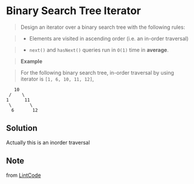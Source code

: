 # Binary Search Tree Iterator

> Design an iterator over a binary search tree with the following rules:

> - Elements are visited in ascending order (i.e. an in-order traversal)

> - `next()` and `hasNext()` queries run in `O(1)` time in __average__.

> __Example__

> For the following binary search tree, in-order traversal by using iterator is `[1, 6, 10, 11, 12]`,

```
   10
 /    \
1      11
 \       \
  6       12
```

## Solution

Actually this is an inorder traversal

## Note

from [LintCode](http://www.lintcode.com/en/problem/binary-search-tree-iterator/)
